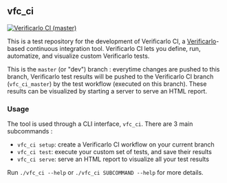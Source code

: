 ## vfc_ci

[![Verificarlo CI (master)](https://github.com/PurplePachyderm/vfc_ci/actions/workflows/vfc_test_workflow.yml/badge.svg)](https://github.com/PurplePachyderm/vfc_ci/actions/workflows/vfc_test_workflow.yml)

This is a test repository for the development of Verificarlo CI, a
[Verificarlo](https://github.com/verificarlo/verificarlo)-based continuous
integration tool. Verificarlo CI lets you define, run, automatize, and visualize
custom Verificarlo tests.

This is the `master` (or "dev") branch : everytime changes are pushed to this
branch, Verificarlo test results will be pushed to the Verificarlo CI branch
(`vfc_ci_master`) by the test workflow (executed on this branch). These results
can be visualized by starting a server to serve an HTML report.

### Usage

The tool is used through a CLI interface, `vfc_ci`. There are 3 main subcommands :
- `vfc_ci setup`: create a Verificarlo CI workflow on your current branch
- `vfc_ci test`: execute your custom set of tests, and save their results
- `vfc_ci serve`: serve an HTML report to visualize all your test results

Run `./vfc_ci --help` or `./vfc_ci SUBCOMMAND --help` for more details.
